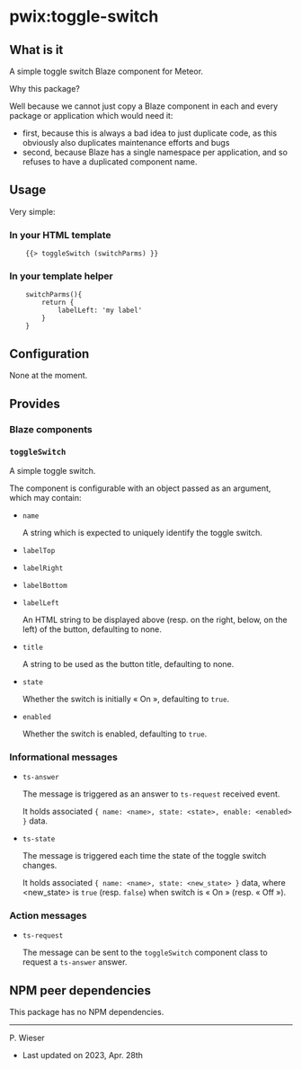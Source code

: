# pwix:toggle-switch

## What is it

A simple toggle switch Blaze component for Meteor.

Why this package?

Well because we cannot just copy a Blaze component in each and every package or application which would need it:
- first, because this is always a bad idea to just duplicate code, as this obviously also duplicates maintenance efforts and bugs
- second, because Blaze has a single namespace per application, and so refuses to have a duplicated component name.

## Usage

Very simple:

### In your HTML template

```
    {{> toggleSwitch (switchParms) }}
```

### In your template helper

```
    switchParms(){
        return {
            labelLeft: 'my label'
        }
    }
```

## Configuration

None at the moment.

## Provides

### Blaze components

### `toggleSwitch`

A simple toggle switch.

The component is configurable with an object passed as an argument, which may contain:

- `name`

    A string which is expected to uniquely identify the toggle switch.

- `labelTop`
- `labelRight`
- `labelBottom`
- `labelLeft`

    An HTML string to be displayed above (resp. on the right, below, on the left) of the button, defaulting to none.

- `title`

    A string to be used as the button title, defaulting to none.

- `state`

    Whether the switch is initially « On », defaulting to `true`.

- `enabled`

    Whether the switch is enabled, defaulting to `true`.

### Informational messages

- `ts-answer`

    The message is triggered as an answer to `ts-request` received event.

    It holds associated `{ name: <name>, state: <state>, enable: <enabled> }` data.

- `ts-state`

    The message is triggered each time the state of the toggle switch changes.

    It holds associated `{ name: <name>, state: <new_state> }` data, where &lt;new_state&gt; is `true` (resp. `false`) when switch is « On » (resp. « Off »).

### Action messages

- `ts-request`

    The message can be sent to the `toggleSwitch` component class to request a `ts-answer` answer.

## NPM peer dependencies

This package has no NPM dependencies.

---
P. Wieser
- Last updated on 2023, Apr. 28th
